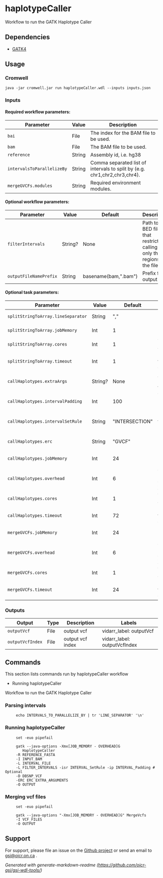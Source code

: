 # haplotypeCaller

Workflow to run the GATK Haplotype Caller

## Dependencies

* [GATK4](https://gatk.broadinstitute.org/hc/en-us/articles/360037225632-HaplotypeCaller)


## Usage

### Cromwell
```
java -jar cromwell.jar run haplotypeCaller.wdl --inputs inputs.json
```

### Inputs

#### Required workflow parameters:
Parameter|Value|Description
---|---|---
`bai`|File|The index for the BAM file to be used.
`bam`|File|The BAM file to be used.
`reference`|String|Assembly id, i.e. hg38
`intervalsToParallelizeBy`|String|Comma separated list of intervals to split by (e.g. chr1,chr2,chr3,chr4).
`mergeGVCFs.modules`|String|Required environment modules.


#### Optional workflow parameters:
Parameter|Value|Default|Description
---|---|---|---
`filterIntervals`|String?|None|Path to a BED file that restricts calling to only the regions in the file.
`outputFileNamePrefix`|String|basename(bam,".bam")|Prefix for output file.


#### Optional task parameters:
Parameter|Value|Default|Description
---|---|---|---
`splitStringToArray.lineSeparator`|String|","|line separator for intervalsToParallelizeBy. 
`splitStringToArray.jobMemory`|Int|1|Memory allocated to job (in GB).
`splitStringToArray.cores`|Int|1|The number of cores to allocate to the job.
`splitStringToArray.timeout`|Int|1|Maximum amount of time (in hours) the task can run for.
`callHaplotypes.extraArgs`|String?|None|Additional arguments to be passed directly to the command.
`callHaplotypes.intervalPadding`|Int|100|The number of bases of padding to add to each interval.
`callHaplotypes.intervalSetRule`|String|"INTERSECTION"|Set merging approach to use for combining interval inputs.
`callHaplotypes.erc`|String|"GVCF"|Mode for emitting reference confidence scores.
`callHaplotypes.jobMemory`|Int|24|Memory allocated to job (in GB).
`callHaplotypes.overhead`|Int|6|Java overhead memory (in GB). jobMemory - overhead == java Xmx/heap memory.
`callHaplotypes.cores`|Int|1|The number of cores to allocate to the job.
`callHaplotypes.timeout`|Int|72|Maximum amount of time (in hours) the task can run for.
`mergeGVCFs.jobMemory`|Int|24|Memory allocated to job (in GB).
`mergeGVCFs.overhead`|Int|6|Java overhead memory (in GB). jobMemory - overhead == java Xmx/heap memory.
`mergeGVCFs.cores`|Int|1|The number of cores to allocate to the job.
`mergeGVCFs.timeout`|Int|24|Maximum amount of time (in hours) the task can run for.


### Outputs

Output | Type | Description | Labels
---|---|---|---
`outputVcf`|File|output vcf|vidarr_label: outputVcf
`outputVcfIndex`|File|output vcf index|vidarr_label: outputVcfIndex


## Commands
This section lists commands run by haplotypeCaller workflow
 
* Running haplotypeCaller
 
Workflow to run the GATK Haplotype Caller
 
### Parsing intervals
 
```
     echo INTERVALS_TO_PARALLELIZE_BY | tr 'LINE_SEPARATOR' '\n'
```
 
### Running haplotypeCaller
 
```
     set -euo pipefail
 
     gatk --java-options -Xmx[JOB_MEMORY - OVERHEAD]G 
        HaplotypeCaller 
     -R REFERENCE_FASTA
     -I INPUT_BAM
     -L INTERVAL_FILE
     -L FILTER_INTERVALS -isr INTERVAL_SetRule -ip INTERVAL_Padding # Optional
     -D DBSNP_VCF
     -ERC ERC EXTRA_ARGUMENTS
     -O OUTPUT
```
 
### Merging vcf files
 
```
     set -euo pipefail
 
     gatk --java-options "-Xmx[JOB_MEMORY - OVERHEAD]G" MergeVcfs
     -I VCF_FILES
     -O OUTPUT
```
## Support

For support, please file an issue on the [Github project](https://github.com/oicr-gsi) or send an email to gsi@oicr.on.ca .

_Generated with generate-markdown-readme (https://github.com/oicr-gsi/gsi-wdl-tools/)_
